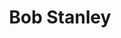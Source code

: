 ---
title: "Bob Stanley"
summary: "As well as being a member of Saint Etienne and a DJ, Bob was the founder of the Caff fanzine/record label, and . Alongside fellow Saint Etienne member Pete Wiggs, he ran . He was also A&R for the first releases by . is the latest label started in 2006. Stanley has also complied, curated and/or written liner notes for numerous compilations and re-issues, often with his Saint Etienne bandmates."
slug: "bob-stanley"
image: "bob-stanley.jpg"
apple_music_artist_url: "None"
wikipedia_url: "none"
---